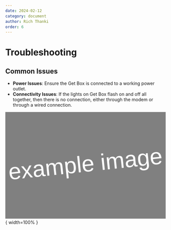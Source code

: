 ```yaml
---
date: 2024-02-12
category: document
author: Rich Thanki
order: 6
---
```


# Troubleshooting

## Common Issues

- **Power Issues**: Ensure the Get Box is connected to a working power outlet.
- **Connectivity Issues**: If the lights on Get Box flash on and off all together, then there is no connection, either through the modem or through a wired connection.

![Troubleshooting Tips](images/troubleshooting-tips.svg){ width=100% } <br/>
